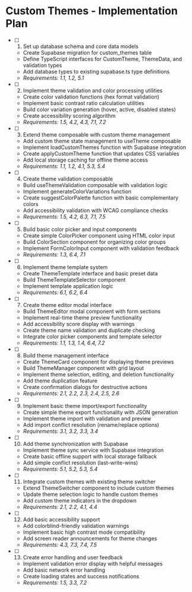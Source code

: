 # Custom Themes - Implementation Plan

- [ ] 1. Set up database schema and core data models

  - Create Supabase migration for custom_themes table
  - Define TypeScript interfaces for CustomTheme, ThemeData, and validation types
  - Add database types to existing supabase.ts type definitions
  - _Requirements: 1.1, 1.2, 5.1_

- [ ] 2. Implement theme validation and color processing utilities

  - Create color validation functions (hex format validation)
  - Implement basic contrast ratio calculation utilities
  - Build color variation generation (hover, active, disabled states)
  - Create accessibility scoring algorithm
  - _Requirements: 1.5, 4.2, 4.3, 7.1, 7.2_

- [ ] 3. Extend theme composable with custom theme management

  - Add custom theme state management to useTheme composable
  - Implement loadCustomThemes function with Supabase integration
  - Create applyCustomTheme function that updates CSS variables
  - Add local storage caching for offline theme access
  - _Requirements: 1.1, 1.2, 4.1, 5.3, 5.4_

- [ ] 4. Create theme validation composable

  - Build useThemeValidation composable with validation logic
  - Implement generateColorVariations function
  - Create suggestColorPalette function with basic complementary colors
  - Add accessibility validation with WCAG compliance checks
  - _Requirements: 1.5, 4.2, 6.3, 7.1, 7.5_

- [ ] 5. Build basic color picker and input components

  - Create simple ColorPicker component using HTML color input
  - Build ColorSection component for organizing color groups
  - Implement FormColorInput component with validation feedback
  - _Requirements: 1.3, 6.4, 7.1_

- [ ] 6. Implement theme template system

  - Create ThemeTemplate interface and basic preset data
  - Build ThemeTemplateSelector component
  - Implement template application logic
  - _Requirements: 6.1, 6.2, 6.4_

- [ ] 7. Create theme editor modal interface

  - Build ThemeEditor modal component with form sections
  - Implement real-time theme preview functionality
  - Add accessibility score display with warnings
  - Create theme name validation and duplicate checking
  - Integrate color picker components and template selector
  - _Requirements: 1.1, 1.3, 1.4, 6.4, 7.2_

- [ ] 8. Build theme management interface

  - Create ThemeCard component for displaying theme previews
  - Build ThemeManager component with grid layout
  - Implement theme selection, editing, and deletion functionality
  - Add theme duplication feature
  - Create confirmation dialogs for destructive actions
  - _Requirements: 2.1, 2.2, 2.3, 2.4, 2.5, 2.6_

- [ ] 9. Implement basic theme import/export functionality

  - Create simple theme export functionality with JSON generation
  - Implement theme import with validation and preview
  - Add import conflict resolution (rename/replace options)
  - _Requirements: 3.1, 3.2, 3.3, 3.4_

- [ ] 10. Add theme synchronization with Supabase

  - Implement theme sync service with Supabase integration
  - Create basic offline support with local storage fallback
  - Add simple conflict resolution (last-write-wins)
  - _Requirements: 5.1, 5.2, 5.3, 5.4_

- [ ] 11. Integrate custom themes with existing theme switcher

  - Extend ThemeSwitcher component to include custom themes
  - Update theme selection logic to handle custom themes
  - Add custom theme indicators in the dropdown
  - _Requirements: 2.1, 2.2, 4.1, 4.4_

- [ ] 12. Add basic accessibility support

  - Add colorblind-friendly validation warnings
  - Implement basic high contrast mode compatibility
  - Add screen reader announcements for theme changes
  - _Requirements: 4.3, 7.3, 7.4, 7.5_

- [ ] 13. Create error handling and user feedback
  - Implement validation error display with helpful messages
  - Add basic network error handling
  - Create loading states and success notifications
  - _Requirements: 1.5, 3.3, 7.2_
